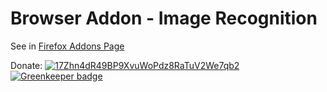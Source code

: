 # Browser Addon - Image Recognition

See in [Firefox Addons Page](https://addons.mozilla.org/en-US/firefox/addon/image-recognition/?src=userprofile)

Donate:
[![17Zhn4dR49BP9XvuWoPdz8RaTuV2We7qb2](https://i.imgur.com/5v7MFu8.png)](bitcoin:17Zhn4dR49BP9XvuWoPdz8RaTuV2We7qb2) [![Greenkeeper badge](https://badges.greenkeeper.io/vinicius73/browser-addon-image-recognition.svg)](https://greenkeeper.io/)

